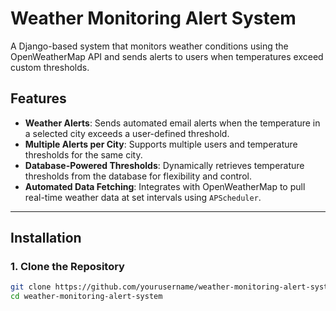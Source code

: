 # Weather Monitoring Alert System

A Django-based system that monitors weather conditions using the OpenWeatherMap API and sends alerts to users when temperatures exceed custom thresholds.

## Features

- **Weather Alerts**: Sends automated email alerts when the temperature in a selected city exceeds a user-defined threshold.
- **Multiple Alerts per City**: Supports multiple users and temperature thresholds for the same city.
- **Database-Powered Thresholds**: Dynamically retrieves temperature thresholds from the database for flexibility and control.
- **Automated Data Fetching**: Integrates with OpenWeatherMap to pull real-time weather data at set intervals using `APScheduler`.

---

## Installation

### 1. Clone the Repository

```bash
git clone https://github.com/yourusername/weather-monitoring-alert-system.git
cd weather-monitoring-alert-system
